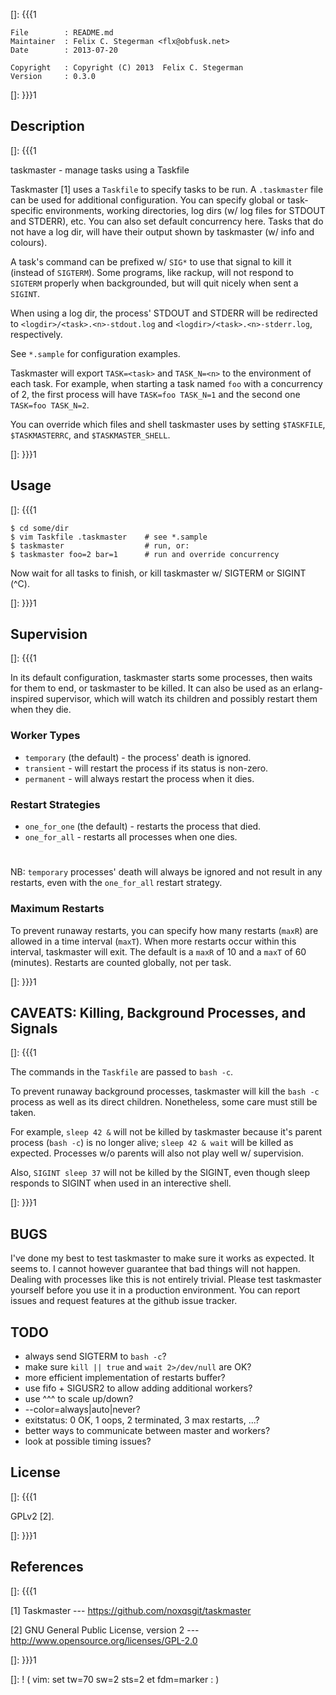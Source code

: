 []: {{{1

    File        : README.md
    Maintainer  : Felix C. Stegerman <flx@obfusk.net>
    Date        : 2013-07-20

    Copyright   : Copyright (C) 2013  Felix C. Stegerman
    Version     : 0.3.0

[]: }}}1

## Description
[]: {{{1

  taskmaster - manage tasks using a Taskfile

  Taskmaster [1] uses a `Taskfile` to specify tasks to be run.  A
  `.taskmaster` file can be used for additional configuration.  You
  can specify global or task-specific environments, working
  directories, log dirs (w/ log files for STDOUT and STDERR), etc.
  You can also set default concurrency here.  Tasks that do not have a
  log dir, will have their output shown by taskmaster (w/ info and
  colours).

  A task's command can be prefixed w/ `SIG*` to use that signal to
  kill it (instead of `SIGTERM`).  Some programs, like rackup, will
  not respond to `SIGTERM` properly when backgrounded, but will quit
  nicely when sent a `SIGINT`.

  When using a log dir, the process' STDOUT and STDERR will be
  redirected to `<logdir>/<task>.<n>-stdout.log` and
  `<logdir>/<task>.<n>-stderr.log`, respectively.

  See `*.sample` for configuration examples.

  Taskmaster will export `TASK=<task>` and `TASK_N=<n>` to the
  environment of each task.  For example, when starting a task named
  `foo` with a concurrency of 2, the first process will have `TASK=foo
  TASK_N=1` and the second one `TASK=foo TASK_N=2`.

  You can override which files and shell taskmaster uses by setting
  `$TASKFILE`, `$TASKMASTERRC`, and `$TASKMASTER_SHELL`.

[]: }}}1

## Usage
[]: {{{1

    $ cd some/dir
    $ vim Taskfile .taskmaster    # see *.sample
    $ taskmaster                  # run, or:
    $ taskmaster foo=2 bar=1      # run and override concurrency

  Now wait for all tasks to finish, or kill taskmaster w/ SIGTERM or
  SIGINT (^C).

[]: }}}1

## Supervision
[]: {{{1

  In its default configuration, taskmaster starts some processes, then
  waits for them to end, or taskmaster to be killed.  It can also be
  used as an erlang-inspired supervisor, which will watch its children
  and possibly restart them when they die.

### Worker Types

  * `temporary` (the default) - the process' death is ignored.
  * `transient` - will restart the process if its status is non-zero.
  * `permanent` - will always restart the process when it dies.

### Restart Strategies

  * `one_for_one` (the default) - restarts the process that died.
  * `one_for_all` - restarts all processes when one dies.

#

  NB: `temporary` processes' death will always be ignored and not
  result in any restarts, even with the `one_for_all` restart
  strategy.

### Maximum Restarts

  To prevent runaway restarts, you can specify how many restarts
  (`maxR`) are allowed in a time interval (`maxT`).  When more
  restarts occur within this interval, taskmaster will exit.  The
  default is a `maxR` of 10 and a `maxT` of 60 (minutes).  Restarts
  are counted globally, not per task.

[]: }}}1

## CAVEATS: Killing, Background Processes, and Signals
[]: {{{1

  The commands in the `Taskfile` are passed to `bash -c`.

  To prevent runaway background processes, taskmaster will kill the
  `bash -c` process as well as its direct children.  Nonetheless, some
  care must still be taken.

  For example, `sleep 42 &` will not be killed by taskmaster because
  it's parent process (`bash -c`) is no longer alive; `sleep 42 &
  wait` will be killed as expected.  Processes w/o parents will also
  not play well w/ supervision.

  Also, `SIGINT sleep 37` will not be killed by the SIGINT, even
  though sleep responds to SIGINT when used in an interective shell.

[]: }}}1

## BUGS

  I've done my best to test taskmaster to make sure it works as
  expected.  It seems to.  I cannot however guarantee that bad things
  will not happen.  Dealing with processes like this is not entirely
  trivial.  Please test taskmaster yourself before you use it in a
  production environment.  You can report issues and request features
  at the github issue tracker.

## TODO

  * always send SIGTERM to `bash -c`?
  * make sure `kill || true` and `wait 2>/dev/null` are OK?
  * more efficient implementation of restarts buffer?
  * use fifo + SIGUSR2 to allow adding additional workers?
  * use ^^^ to scale up/down?
  * --color=always|auto|never?
  * exitstatus: 0 OK, 1 oops, 2 terminated, 3 max restarts, ...?
  * better ways to communicate between master and workers?
  * look at possible timing issues?

## License
[]: {{{1

  GPLv2 [2].

[]: }}}1

## References
[]: {{{1

  [1] Taskmaster
  --- https://github.com/noxqsgit/taskmaster

  [2] GNU General Public License, version 2
  --- http://www.opensource.org/licenses/GPL-2.0

[]: }}}1

[]: ! ( vim: set tw=70 sw=2 sts=2 et fdm=marker : )

